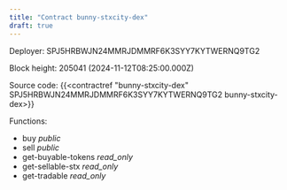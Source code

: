 ```yaml
---
title: "Contract bunny-stxcity-dex"
draft: true
---
```

Deployer: SPJ5HRBWJN24MMRJDMMRF6K3SYY7KYTWERNQ9TG2


 



Block height: 205041 (2024-11-12T08:25:00.000Z)

Source code: {{<contractref "bunny-stxcity-dex" SPJ5HRBWJN24MMRJDMMRF6K3SYY7KYTWERNQ9TG2 bunny-stxcity-dex>}}

Functions:

* buy _public_
* sell _public_
* get-buyable-tokens _read_only_
* get-sellable-stx _read_only_
* get-tradable _read_only_

